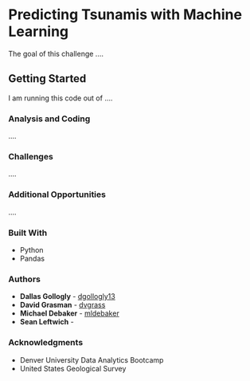 # Predicting Tsunamis with Machine Learning

The goal of this challenge ....

## Getting Started 

I am running this code out of .... 

### Analysis and Coding 

....

### Challenges

....

### Additional Opportunities

....

### Built With

* Python
* Pandas 

### Authors

* **Dallas Gollogly** - [dgollogly13](https://github.com/dgollogly13)
* **David Grasman** - [dvgrass](https://github.com/dvgrass)
* **Michael Debaker** - [mldebaker](https://github.com/mldebaker)
* **Sean Leftwich** - 

### Acknowledgments

* Denver University Data Analytics Bootcamp 
* United States Geological Survey

